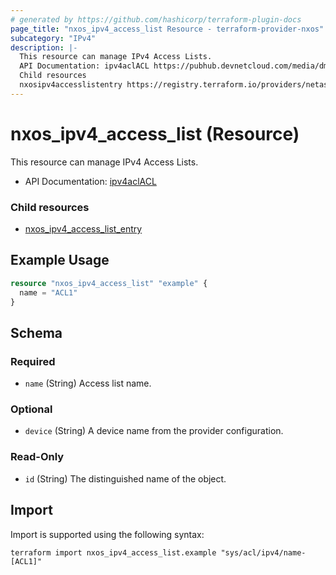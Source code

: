 ```yaml
---
# generated by https://github.com/hashicorp/terraform-plugin-docs
page_title: "nxos_ipv4_access_list Resource - terraform-provider-nxos"
subcategory: "IPv4"
description: |-
  This resource can manage IPv4 Access Lists.
  API Documentation: ipv4aclACL https://pubhub.devnetcloud.com/media/dme-docs-10-2-2/docs/Security%20and%20Policing/ipv4acl:ACL/
  Child resources
  nxosipv4accesslistentry https://registry.terraform.io/providers/netascode/nxos/latest/docs/resources/ipv4_access_list_entry
---
```


# nxos_ipv4_access_list (Resource)

This resource can manage IPv4 Access Lists.

- API Documentation: [ipv4aclACL](https://pubhub.devnetcloud.com/media/dme-docs-10-2-2/docs/Security%20and%20Policing/ipv4acl:ACL/)

### Child resources

- [nxos_ipv4_access_list_entry](https://registry.terraform.io/providers/netascode/nxos/latest/docs/resources/ipv4_access_list_entry)

## Example Usage

```terraform
resource "nxos_ipv4_access_list" "example" {
  name = "ACL1"
}
```

<!-- schema generated by tfplugindocs -->
## Schema

### Required

- `name` (String) Access list name.

### Optional

- `device` (String) A device name from the provider configuration.

### Read-Only

- `id` (String) The distinguished name of the object.

## Import

Import is supported using the following syntax:

```shell
terraform import nxos_ipv4_access_list.example "sys/acl/ipv4/name-[ACL1]"
```
